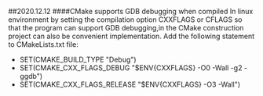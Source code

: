 ##2020.12.12
####CMake supports GDB debugging when compiled
In linux environment by setting the compilation option CXXFLAGS or CFLAGS so that the program can support GDB debugging,in the CMake construction project can also be convenient implementation.
Add the following statement to CMakeLists.txt file:
- SET(CMAKE_BUILD_TYPE "Debug")
- SET(CMAKE_CXX_FLAGS_DEBUG "$ENV{CXXFLAGS} -O0 -Wall -g2 -ggdb")
- SET(CMAKE_CXX_FLAGS_RELEASE "$ENV{CXXFLAGS} -O3 -Wall")




